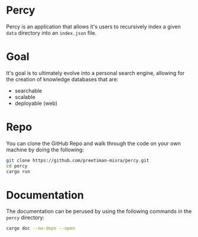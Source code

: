 # Percy

Percy is an application that allows it's users to recursively
index a given `data` directory into an `index.json` file.

# Goal

It's goal is to ultimately evolve into a personal search engine,
allowing for the creation of knowledge databases that are:

- searchable
- scalable
- deployable (web)

# Repo

You can clone the GitHub Repo and walk through the code
on your own machine by doing the following:

```zsh
git clone https://github.com/preetiman-misra/percy.git
cd percy
cargo run
```

# Documentation

The documentation can be perused by using the following commands in the `percy` directory:

```zsh
cargo doc --no-deps --open
```
